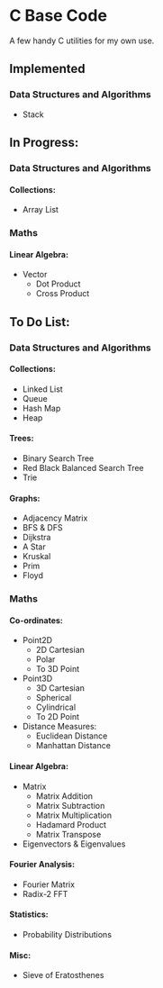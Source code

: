 # C Base Code

A few handy C utilities for my own use.

## Implemented

### Data Structures and Algorithms
- Stack

## In Progress:

### Data Structures and Algorithms

#### Collections:
- Array List

### Maths

#### Linear Algebra:
- Vector
  - Dot Product
  - Cross Product

## To Do List:

### Data Structures and Algorithms

#### Collections:
- Linked List
- Queue
- Hash Map
- Heap
#### Trees:
- Binary Search Tree
- Red Black Balanced Search Tree
- Trie
#### Graphs:
- Adjacency Matrix
- BFS & DFS
- Dijkstra
- A Star
- Kruskal
- Prim
- Floyd

### Maths
#### Co-ordinates:
- Point2D
  - 2D Cartesian
  - Polar
  - To 3D Point
- Point3D
  - 3D Cartesian
  - Spherical
  - Cylindrical
  - To 2D Point
- Distance Measures:
  - Euclidean Distance
  - Manhattan Distance
#### Linear Algebra:
- Matrix
  - Matrix Addition 
  - Matrix Subtraction
  - Matrix Multiplication
  - Hadamard Product
  - Matrix Transpose
- Eigenvectors & Eigenvalues
#### Fourier Analysis:
- Fourier Matrix
- Radix-2 FFT
#### Statistics:
- Probability Distributions
#### Misc:
- Sieve of Eratosthenes
